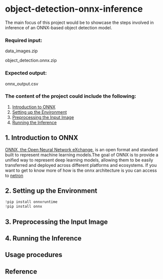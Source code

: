 # object-detection-onnx-inference

The main focus of this project would be to showcase the steps involved in inference of an ONNX-based object detection model. 
### Required input: 
data_images.zip

object_detection.onnx.zip

### Expected output:
onnx_output.csv

### The content of the project could include the following:
1. [Introduction to ONNX](#1-introduction-to-onnx)
2. [Setting up the Environment](#2-setting-up-the-environment)
3. [Preprocessing the Input Image](#3-preprocessing-the-input-image)
4. [Running the Inference](#4-running-the-inference)

<html itemscope itemtype="https://schema.org/FAQPage">
  <div itemscope itemprop="mainEntity" itemtype="https://schema.org/Question">
    <a id="1-introduction-to-onnx"><h2 itemprop="name"> 1. Introduction to ONNX</h2></a>
    <div itemscope itemprop="acceptedAnswer" itemtype="https://schema.org/Answer">
      <div itemprop="text">
        
[ONNX, the Open Neural Network eXchange](https://onnx.ai/), is an open format and standard built to represent machine learning models.The goal of ONNX is to provide a unified way to represent deep learning models, allowing them to be easily transferred and deployed across different platforms and ecosystems.
If you want to get to know more of how is the onnx architecture is you can access to [netron](https://netron.app/)

<html itemscope itemtype="https://schema.org/FAQPage">
  <div itemscope itemprop="mainEntity" itemtype="https://schema.org/Question">
    <a id="2-setting-up-the-environment"><h2 itemprop="name"> 2. Setting up the Environment</h2></a>
    <div itemscope itemprop="acceptedAnswer" itemtype="https://schema.org/Answer">
      <div itemprop="text">
        
```python
!pip install onnxruntime
!pip install onnx
```

<html itemscope itemtype="https://schema.org/FAQPage">
  <div itemscope itemprop="mainEntity" itemtype="https://schema.org/Question">
    <a id="3-preprocessing-the-input-image"><h2 itemprop="name"> 3. Preprocessing the Input Image</h2></a>
    <div itemscope itemprop="acceptedAnswer" itemtype="https://schema.org/Answer">
      <div itemprop="text">


<html itemscope itemtype="https://schema.org/FAQPage">
  <div itemscope itemprop="mainEntity" itemtype="https://schema.org/Question">
    <a id="4-running-the-inference"><h2 itemprop="name"> 4. Running the Inference</h2></a>
    <div itemscope itemprop="acceptedAnswer" itemtype="https://schema.org/Answer">
      <div itemprop="text">


## Usage procedures 
## Reference 
